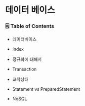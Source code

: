 # 데이터 베이스

### 🗒 Table of Contents

- 데이터베이스


- Index


- 정규화에 대해서


- Transaction


- 교착상태


- Statement vs PreparedStatement
  

- NoSQL
